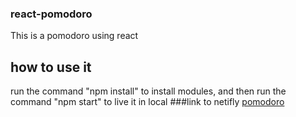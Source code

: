 ### react-pomodoro 
This is a pomodoro using react
## how to use it
run the command "npm install" to install modules,
and then run the command "npm start" to live it in local
###link to netifly 
[pomodoro](https://pomodoro-yld.netlify.app/)
